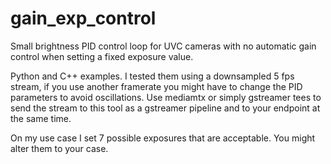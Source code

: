 # gain_exp_control
Small brightness PID control loop for UVC cameras with no automatic gain control when setting a fixed exposure value.

Python and C++ examples. I tested them using a downsampled 5 fps stream, if you use another framerate you might have to change the PID parameters to avoid oscillations.
Use mediamtx or simply gstreamer tees to send the stream to this tool as a gstreamer pipeline and to your endpoint at the same time.

On my use case I set 7 possible exposures that are acceptable. You might alter them to your case.
